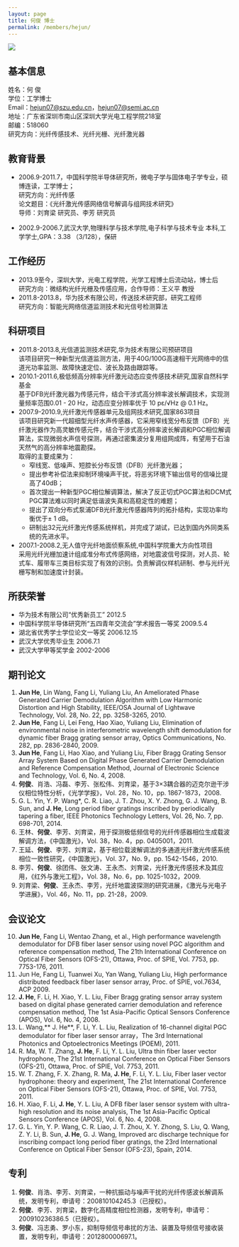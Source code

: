 ```yaml
---
layout: page
title: 何俊 博士
permalink: /members/hejun/
---
```


<a href="{{ site.baseurl }}/members/hejun/">
<img class="member-avatar" src="{{ site.baseurl }}/images/hejun-119x156.jpg">
</a>

## 基本信息

姓名：何 俊<br/>
学位：工学博士<br/>
Email：hejun07@szu.edu.cn，hejun07@semi.ac.cn<br/>
地址：广东省深圳市南山区深圳大学光电工程学院218室<br/>
邮编：518060<br/>
研究方向：光纤传感技术、光纤光栅、光纤激光器<br/>

## 教育背景                                                                                                  

+ 2006.9-2011.7，中国科学院半导体研究所，微电子学与固体电子学专业，硕博连读，工学博士；<br>
研究方向：光纤传感<br/>
论文题目：《光纤激光传感网络信号解调与组网技术研究》<br/>
导师：刘育梁 研究员、李芳 研究员

+ 2002.9-2006.7,武汉大学,物理科学与技术学院,电子科学与技术专业 本科,工学学士,GPA：3.38 （3/128），保研<br/>


## 工作经历
                                                                                                  
+ 2013.9至今，深圳大学，光电工程学院，光学工程博士后流动站，博士后<br>
研究方向：微结构光纤光栅及传感应用，合作导师：王义平 教授
+ 2011.8-2013.8，华为技术有限公司，传送技术研究部，研究工程师<br>
研究方向：智能光网络信道监测技术和光信号检测算法


## 科研项目                                                                                       

+ 2011.8-2013.8,光信道监测技术研究,华为技术有限公司预研项目<br/>
该项目研究一种新型光信道监测方法，用于40G/100G高速相干光网络中的信道光功率监测、故障快速定位、波长及路由跟踪等。
+ 2010.1-2011.6,极低频高分辨率光纤激光动态应变传感技术研究,国家自然科学基金<br/>
基于DFB光纤激光器为传感元件，结合干涉式高分辨率波长解调技术，实现测量频率范围0.01 - 20 Hz，动态应变分辨率优于 10 pε/√Hz @ 0.1 Hz。
+ 2007.9-2010.9,光纤激光传感器单元及组网技术研究,国家863项目<br/>
该项目研究新一代超细型光纤水声传感器，它采用窄线宽分布反馈（DFB）光纤激光器作为高灵敏传感元件，结合干涉式高分辨率波长解调和PGC相位解调算法，实现微弱水声信号探测，再通过密集波分复用组网成阵，有望用于石油天然气的高分辨率地震勘探。<br/>
取得的主要成果为：
  + 窄线宽、低噪声、短腔长分布反馈（DFB）光纤激光器；
  + 提出参考补偿法来抑制环境噪声干扰，将恶劣环境下输出信号的信噪比提高了40dB；
  + 首次提出一种新型PGC相位解调算法，解决了反正切式PGC算法和DCM式PGC算法难以同时满足低谐波失真和高稳定性的难题；
  + 提出了双向分布式泵浦DFB光纤激光传感器阵列的拓扑结构，实现功率均衡优于± 1 dB。
  + 研制出32元光纤激光传感系统样机，并完成了湖试，已达到国内外同类系统的先进水平。
+ 2007.1-2008.2,无人值守光纤地面侦察系统,中国科学院重大方向性项目<br/>
采用光纤光栅加速计组成准分布式传感网络，对地震波信号探测，对人员、轮式车、履带车三类目标实现了有效的识别。负责解调仪样机研制、参与光纤光栅写制和加速度计封装。

## 所获荣誉    
                                                                                
+ 华为技术有限公司“优秀新员工”                                              2012.5
+ 中国科学院半导体研究所“五四青年交流会”学术报告一等奖                    2009.5.4
+ 湖北省优秀学士学位论文一等奖                                            2006.12.15
+ 武汉大学优秀毕业生  	                                                  2006.7.1
+ 武汉大学甲等奖学金                                                       2002-2006

## 期刊论文
                                                                                  
1.	**Jun He**, Lin Wang, Fang Li, Yuliang Liu, An Ameliorated Phase Generated Carrier Demodulation Algorithm with Low Harmonic Distortion and High Stability, IEEE/OSA Journal of Lightwave Technology, Vol. 28, No. 22, pp. 3258-3265, 2010.
2.	**Jun He**, Fang Li, Lei Feng, Hao Xiao, Yuliang Liu, Elimination of environmental noise in interferometric wavelength shift demodulation for dynamic fiber Bragg grating sensor array, Optics Communications, No. 282, pp. 2836-2840, 2009.
3.	**Jun He**, Fang Li, Hao Xiao, and Yuliang Liu, Fiber Bragg Grating Sensor Array System Based on Digital Phase Generated Carrier Demodulation and Reference Compensation Method, Journal of Electronic Science and Technology, Vol. 6, No. 4, 2008.
4.	**何俊**、肖浩、冯磊、李芳、张松伟、刘育梁，基于3×3耦合器的迈克尔逊干涉仪相位特性分析，《光学学报》，Vol. 28，No. 10，pp. 1867-1873，2008.
5.	G. L. Yin, Y. P. Wang*, C. R. Liao, J. T. Zhou, X. Y. Zhong, G. J. Wang, B. Sun, and **J. He**, Long period fiber gratings inscribed by periodically tapering a fiber, IEEE Photonics Technology Letters, Vol. 26, No. 7, pp. 698-701, 2014.
6.	王林、**何俊**、李芳、刘育梁，用于探测极低频信号的光纤传感器相位生成载波解调方法，《中国激光》，Vol. 38，No. 4，pp. 0405001，2011.
7.	王延、**何俊**、李芳、刘育梁，基于相位载波解调法的多通道光纤激光传感系统相位一致性研究，《中国激光》，Vol. 37，No. 9，pp. 1542-1546，2010.
8.	李芳、**何俊**、徐团伟、张文涛、王永杰、刘育梁，光纤激光传感技术及其应用，《红外与激光工程》，Vol. 38，No. 6，pp. 1025-1032，2009.
9.	刘育梁、**何俊**、王永杰、李芳，光纤地震波探测的研究进展，《激光与光电子学进展》，Vol. 46，No. 11，pp. 21-28，2009.

## 会议论文                                                                                  

10.	**Jun He**, Fang Li, Wentao Zhang, et al., High performance wavelength demodulator for DFB fiber laser sensor using novel PGC algorithm and reference compensation method, The 21th International Conference on Optical Fiber Sensors (OFS-21), Ottawa, Proc. of SPIE, Vol. 7753, pp. 7753-176, 2011.
11.	Jun He, Fang Li, Tuanwei Xu, Yan Wang, Yuliang Liu, High performance distributed feedback fiber laser sensor array, Proc. of SPIE, vol.7634, ACP 2009.
12.	**J. He**, F. Li, H. Xiao, Y. L. Liu, Fiber Bragg grating sensor array system based on digital phase generated carrier demodulation and reference compensation method, The 1st Asia-Pacific Optical Sensors Conference (APOS), Vol. 6, No. 4, 2008.
13.	L. Wang,** J. He**, F. Li, Y. L. Liu, Realization of 16-channel digital PGC demodulator for fiber laser sensor array，The 3rd International Photonics and Optoelectronics Meetings (POEM), 2011.
14.	R. Ma, W. T. Zhang, **J. He**, F. Li, Y. L. Liu, Ultra thin fiber laser vector hydrophone, The 21st International Conference on Optical Fiber Sensors (OFS-21), Ottawa, Proc. of SPIE, Vol. 7753, 2011.
15.	W. T. Zhang, F. X. Zhang, R. Ma, **J. He**, F. Li, Y. L. Liu, Fiber laser vector hydrophone: theory and experiment, The 21st International Conference on Optical Fiber Sensors (OFS-21), Ottawa, Proc. of SPIE, Vol. 7753, 2011.
16.	H. Xiao, F. Li, **J. He**, Y. L. Liu, A DFB fiber laser sensor system with ultra-high resolution and its noise analysis, The 1st Asia-Pacific Optical Sensors Conference (APOS), Vol. 6, No. 4, 2008.
17.	G. L. Yin, Y. P. Wang, C. R. Liao, J. T. Zhou, X. Y. Zhong, S. Liu, Q. Wang, Z. Y. Li, B. Sun, **J. He**, G. J. Wang, Improved arc discharge technique for inscribing compact long period fiber gratings, the 23rd International Conference on Optical Fiber Sensor (OFS-23), Spain, 2014.

## 专利
                                                                                    
1.  **何俊**、肖浩、李芳、刘育梁，一种抗振动与噪声干扰的光纤传感波长解调系统，发明专利，申请号：200810104245.3（已授权）。
2.  **何俊**、李芳、刘育梁，数字化高精度相位检测器，发明专利，申请号：200910236386.5（已授权）。
3.  **何俊**、冯志勇、罗小东，抑制导频信号串扰的方法、装置及导频信号接收装置，发明专利，申请号：201280000697.1。
